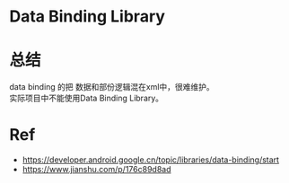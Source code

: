 # Data Binding Library
# 总结
data binding 的把 数据和部份逻辑混在xml中，很难维护。  
实际项目中不能使用Data Binding Library。

# Ref
- https://developer.android.google.cn/topic/libraries/data-binding/start
- https://www.jianshu.com/p/176c89d8ad